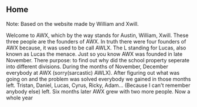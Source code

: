 ## Home
Note: Based on the website made by William and Xwill.

Welcome to AWX, which by the way stands for Austin, William, Xwill. These three people are the founders of AWX. In truth there were four founders of AWX because, it was used to be call AWLX. The L standing for Lucas, also known as Lucas the menace. Just so you know AWX was founded in late November. There purpose: to find out why did the school property seperate into different divisions. During the months of November, December everybody at AWX (sorry(sarcastic) AWLX). After figuring out what was going on and the problem was solved everybody we gained in those months left. Tristan, Daniel, Lucas, Cyrus, Ricky, Adam... (Because I can't remember anybody else) left. Six months later AWX grew with two more people. Now a whole year
